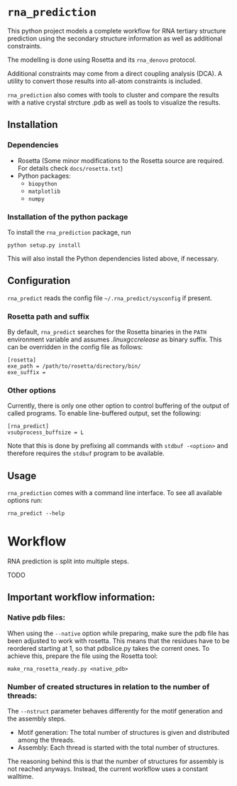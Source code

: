 # `rna_prediction`

This python project models a complete workflow for RNA tertiary structure
prediction using the secondary structure information as well as additional
constraints.

The modelling is done using Rosetta and its `rna_denovo` protocol.

Additional constraints may come from a direct coupling analysis (DCA).
A utility to convert those results into all-atom constraints is included.

`rna_prediction` also comes with tools to cluster and compare the results with
a native crystal strcture .pdb as well as tools to visualize the results.


## Installation

### Dependencies

* Rosetta (Some minor modifications to the Rosetta source are required.
  For details check `docs/rosetta.txt`)
* Python packages:
  * `biopython`
  * `matplotlib`
  * `numpy`

### Installation of the python package

To install the `rna_prediction` package, run

    python setup.py install

This will also install the Python dependencies listed above, if necessary.

## Configuration

`rna_predict` reads the config file `~/.rna_predict/sysconfig` if present.

### Rosetta path and suffix

By default, `rna_predict` searches for the Rosetta binaries in the `PATH`
environment variable and assumes *.linuxgccrelease* as binary suffix. This
can be overridden in the config file as follows:

    [rosetta]
    exe_path = /path/to/rosetta/directory/bin/
    exe_suffix =

### Other options

Currently, there is only one other option to control buffering of the output
of called programs. To enable line-buffered output, set the following:

    [rna_predict]
    vsubprocess_buffsize = L

Note that this is done by prefixing all commands with `stdbuf -<option>` and
therefore requires the `stdbuf` program to be available.


## Usage

`rna_prediction` comes with a command line interface. To see all available
options run:

    rna_predict --help

# Workflow
RNA prediction is split into multiple steps.

TODO



## Important workflow information:

### Native pdb files:

When using the `--native` option while preparing, make sure the pdb file has
been adjusted to work with rosetta. This means that the residues have to be
reordered starting at 1, so that pdbslice.py takes the corrent ones. To
achieve this, prepare the file using the Rosetta tool:

    make_rna_rosetta_ready.py <native_pdb>

### Number of created structures in relation to the number of threads:
The `--nstruct` parameter behaves differently for the motif generation and the
assembly steps.

* Motif generation: The total number of structures is given and distributed
  among the threads.
* Assembly: Each thread is started with the total number of structures.

The reasoning behind this is that the number of structures for assembly is
not reached anyways. Instead, the current workflow uses a constant walltime.


